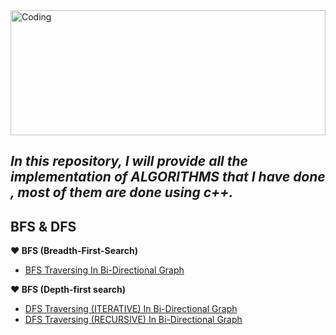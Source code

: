 <img align="center" width="100%" height="200" alt="Coding" src="https://i.ibb.co/XzKqkVH/algo.png">

## ***In this repository, I will provide all the implementation of ALGORITHMS that I have done , most of them are done using c++.***

## **BFS & DFS**
 **:heart: BFS (Breadth-First-Search)**
 - [BFS Traversing In Bi-Directional Graph](https://github.com/Masum-SM/Algorithms/blob/main/Graph/BFS/bsf.cpp)


 **:heart: BFS (Depth-first search)**
 - [DFS Traversing (ITERATIVE) In Bi-Directional Graph](https://github.com/Masum-SM/Algorithms/blob/main/Graph/DFS/01_DFS_iterative.cpp)
 - [DFS Traversing (RECURSIVE) In Bi-Directional Graph](https://github.com/Masum-SM/Algorithms/blob/main/Graph/DFS/02_DFS_recursive.cpp)
